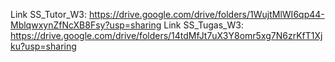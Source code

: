 Link SS_Tutor_W3: https://drive.google.com/drive/folders/1WujtMlWI6qp44-MblqwxynZfNcXB8Fsy?usp=sharing
Link SS_Tugas_W3: https://drive.google.com/drive/folders/14tdMfJt7uX3Y8omr5xg7N6zrKfT1Xjku?usp=sharing
